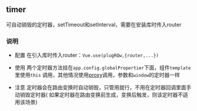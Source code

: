 ## timer

可自动销毁的定时器，setTimeout和setInterval，需要在安装库时传入router

### 说明

- 配置 在引入库时传入router：`Vue.use(plugRQw,{router,...})`

- 使用 两个定时器方法挂在`app.config.globalPropertier`下面，组件`template`里使用`this` 调用，其他情况使用[proxy](../../examples/global/proxy.ts)调用，参数和`window`的定时器一样

- 注意 定时器会在路由变换时自动销毁，只管用就行，不用在定时器回调里面手动销毁定时器( 如果定时器在路由变换前生成，变换后触发，则该定时器不适用该场景)
